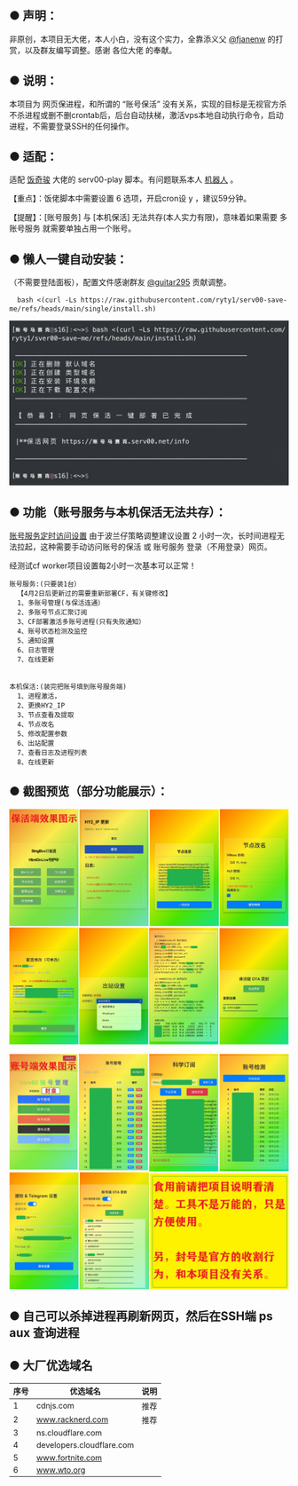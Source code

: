   ##  ● 声明：
非原创，本项目无大佬，本人小白，没有这个实力，全靠添义父 [@fjanenw](https://github.com/Qwsudo) 的打赏，以及群友编写调整。感谢 各位大佬 的奉献。

  ##  ● 说明：
本项目为 网页保进程，和所谓的 “账号保活” 没有关系，实现的目标是无视官方杀不杀进程或删不删crontab后，后台自动扶梯，激活vps本地自动执行命令，启动进程，不需要登录SSH的任何操作。
  ##  ● 适配：
适配 [饭奇骏](https://github.com/frankiejun/serv00-play) 大佬的 serv00-play 脚本。有问题联系本人 [机器人](https://t.me/SerokBot_bot) 。

【重点】：饭佬脚本中需要设置 6 选项，开启cron设 y ，建议59分钟。

【提醒】：[账号服务] 与 [本机保活] 无法共存(本人实力有限)，意味着如果需要 多账号服务 就需要单独占用一个账号。
        
  ##  ● 懒人一键自动安装：
（不需要登陆面板），配置文件感谢群友 [@guitar295](https://t.me/guitar295) 贡献调整。

      bash <(curl -Ls https://raw.githubusercontent.com/ryty1/serv00-save-me/refs/heads/main/single/install.sh)

![Image Description](https://github.com/ryty1/alist-log/blob/main/github_images/0.jpg?raw=true)

  ##  ● 功能（账号服务与本机保活无法共存）：

  [账号服务定时访问设置](https://github.com/ryty1/web-visit) 由于波兰仔策略调整建议设置 2 小时一次，长时间进程无法拉起，这种需要手动访问账号的保活 或 账号服务 登录（不用登录）网页。
  
  经测试cf worker项目设置每2小时一次基本可以正常！

    账号服务:(只要装1台）
      【4月2日后更新过的需要重新部署CF，有关键修改】
      1、多账号管理(与保活连通）
      2、多账号节点汇聚订阅
      3、CF部署激活多账号进程(只有失败通知）
      4、账号状态检测及监控
      5、通知设置
      6、日志管理
      7、在线更新


    本机保活:(装完把账号填到账号服务端)
      1、进程激活，
      2、更换HY2_IP
      3、节点查看及提取
      4、节点改名
      5、修改配置参数
      6、出站配置
      7、查看日志及进程列表
      8、在线更新
    

  ##  ● 截图预览（部分功能展示）：
  
![Image Description](https://raw.githubusercontent.com/ryty1/alist-log/refs/heads/main/github_images/7.png?raw=true) 

![Image Description](https://raw.githubusercontent.com/ryty1/alist-log/refs/heads/main/github_images/8.png?raw=true) 

  ## ● 自己可以杀掉进程再刷新网页，然后在SSH端 ps aux 查询进程

  ## ● 大厂优选域名

| 序号 | 优选域名                    | 说明 |
|----|------------------------|----|
| 1  | cdnjs.com              | 推荐 |
| 2  | www.racknerd.com       | 推荐 |
| 3  | ns.cloudflare.com      |  |
| 4  | developers.cloudflare.com |  |
| 5  | www.fortnite.com       |  |
| 6  | www.wto.org            |  |
  
